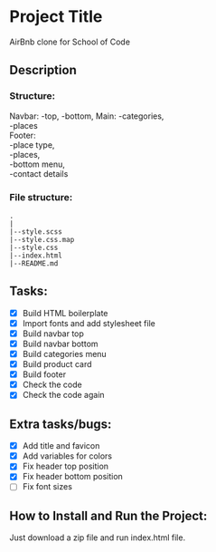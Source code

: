 # Project Title

AirBnb clone for School of Code

## Description

### Structure:

Navbar:
-top,
-bottom,
Main:
-categories,  
 -places  
Footer:  
 -place type,  
 -places,  
 -bottom menu,  
 -contact details

### File structure:

```
.
|
|--style.scss
|--style.css.map
|--style.css
|--index.html
|--README.md

```

## Tasks:

- [x] Build HTML boilerplate
- [x] Import fonts and add stylesheet file
- [x] Build navbar top
- [x] Build navbar bottom
- [x] Build categories menu
- [x] Build product card
- [x] Build footer
- [x] Check the code
- [x] Check the code again

## Extra tasks/bugs:

- [x] Add title and favicon
- [x] Add variables for colors
- [x] Fix header top position
- [x] Fix header bottom position
- [ ] Fix font sizes

## How to Install and Run the Project:

Just download a zip file and run index.html file.
